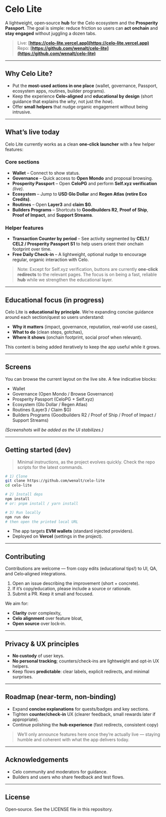 # Celo Lite

A lightweight, open‑source **hub** for the Celo ecosystem and the **Prosperity Passport**. The goal is simple: reduce friction so users can **act onchain** and **stay engaged** without juggling a dozen tabs.

> Live: **[https://celo-lite.vercel.app](https://celo-lite.vercel.app)**
> Repo: **[https://github.com/wenalt/celo-lite](https://github.com/wenalt/celo-lite)**

---

## Why Celo Lite?

* Put the **most‑used actions in one place** (wallet, governance, Passport, ecosystem apps, routines, builder programs).
* Keep the experience **Celo‑aligned** and **educational by design** (short guidance that explains the *why*, not just the *how*).
* Offer **small helpers** that nudge organic engagement without being intrusive.

---

## What’s live today

Celo Lite currently works as a clean **one‑click launcher** with a few helper features:

### Core sections

* **Wallet** – Connect to show status.
* **Governance** – Quick access to **Open Mondo** and proposal browsing.
* **Prosperity Passport** – Open **CeloPG** and perform **Self.xyz verification** *(live)*.
* **Ecosystem** – Jump to **USD Glo Dollar** and **Regen Atlas (retire Eco Credits)**.
* **Routines** – Open **Layer3** and **claim \$G**.
* **Builders Programs** – Shortcuts to **Goodbuilders R2**, **Proof of Ship**, **Proof of Impact**, and **Support Streams**.

### Helper features

* **Transaction Counter by period** – See activity segmented by **CEL1 / CEL2 / Prosperity Passport S1** to help users orient their onchain footprint over time.
* **Free Daily Check‑in** – A lightweight, optional nudge to encourage regular, organic interaction with Celo.

> Note: Except for Self.xyz verification, buttons are currently **one‑click redirects** to the relevant pages. The focus is on being a fast, reliable **hub** while we strengthen the educational layer.

---

## Educational focus (in progress)

Celo Lite is **educational by principle**. We’re expanding concise guidance around each section/quest so users understand:

* **Why it matters** (impact, governance, reputation, real‑world use cases),
* **What to do** (clean steps, gotchas),
* **Where it shows** (onchain footprint, social proof when relevant).

This content is being added iteratively to keep the app useful while it grows.

---

## Screens

You can browse the current layout on the live site. A few indicative blocks:

* Wallet
* Governance (Open Mondo / Browse Governance)
* Prosperity Passport (CeloPG + Self.xyz)
* Ecosystem (Glo Dollar / Regen Atlas)
* Routines (Layer3 / Claim \$G)
* Builders Programs (Goodbuilders R2 / Proof of Ship / Proof of Impact / Support Streams)

*(Screenshots will be added as the UI stabilizes.)*

---

## Getting started (dev)

> Minimal instructions, as the project evolves quickly. Check the repo scripts for the latest commands.

```bash
# 1) Clone
git clone https://github.com/wenalt/celo-lite
cd celo-lite

# 2) Install deps
npm install
# or: pnpm install / yarn install

# 3) Run locally
npm run dev
# then open the printed local URL
```

* The app targets **EVM wallets** (standard injected providers).
* Deployed on **Vercel** (settings in the project).

---

## Contributing

Contributions are welcome — from copy edits (educational tips!) to UI, QA, and Celo‑aligned integrations.

1. Open an issue describing the improvement (short + concrete).
2. If it’s copy/education, please include a source or rationale.
3. Submit a PR. Keep it small and focused.

We aim for:

* **Clarity** over complexity,
* **Celo alignment** over feature bloat,
* **Open source** over lock‑in.

---

## Privacy & UX principles

* **No custody** of user keys.
* **No personal tracking**; counters/check‑ins are lightweight and opt‑in UX helpers.
* Keep flows **predictable**: clear labels, explicit redirects, and minimal surprises.

---

## Roadmap (near‑term, non‑binding)

* Expand **concise explanations** for quests/badges and key sections.
* Tighten **counter/check‑in** UX (clearer feedback, small rewards later if appropriate).
* Continue polishing the **hub experience** (fast redirects, consistent copy)

> We’ll only announce features here once they’re actually live — staying humble and coherent with what the app delivers today.

---

## Acknowledgements

* Celo community and moderators for guidance.
* Builders and users who share feedback and test flows.

---

## License

Open‑source. See the LICENSE file in this repository.
